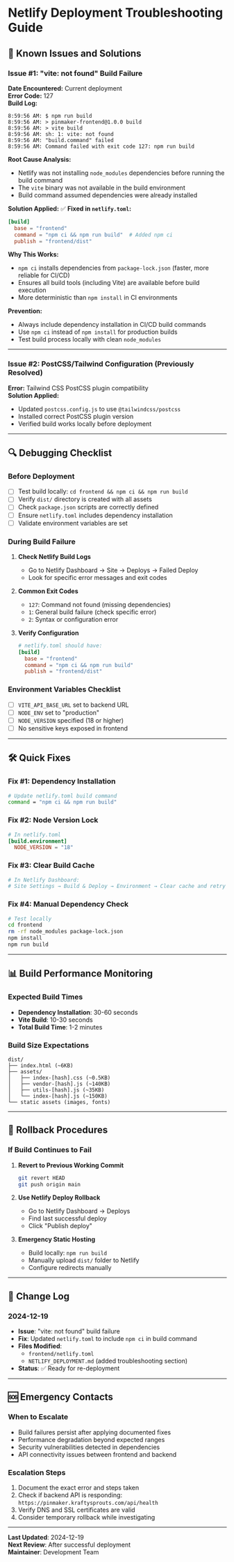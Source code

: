 # Netlify Deployment Troubleshooting Guide

## 🚨 Known Issues and Solutions

### Issue #1: "vite: not found" Build Failure

**Date Encountered:** Current deployment  
**Error Code:** 127  
**Build Log:**
```
8:59:56 AM: $ npm run build
8:59:56 AM: > pinmaker-frontend@1.0.0 build
8:59:56 AM: > vite build
8:59:56 AM: sh: 1: vite: not found
8:59:56 AM: "build.command" failed
8:59:56 AM: Command failed with exit code 127: npm run build
```

**Root Cause Analysis:**
- Netlify was not installing `node_modules` dependencies before running the build command
- The `vite` binary was not available in the build environment
- Build command assumed dependencies were already installed

**Solution Applied:**
✅ **Fixed in `netlify.toml`:**
```toml
[build]
  base = "frontend"
  command = "npm ci && npm run build"  # Added npm ci
  publish = "frontend/dist"
```

**Why This Works:**
- `npm ci` installs dependencies from `package-lock.json` (faster, more reliable for CI/CD)
- Ensures all build tools (including Vite) are available before build execution
- More deterministic than `npm install` in CI environments

**Prevention:**
- Always include dependency installation in CI/CD build commands
- Use `npm ci` instead of `npm install` for production builds
- Test build process locally with clean `node_modules`

---

### Issue #2: PostCSS/Tailwind Configuration (Previously Resolved)

**Error:** Tailwind CSS PostCSS plugin compatibility  
**Solution Applied:**
- Updated `postcss.config.js` to use `@tailwindcss/postcss`
- Installed correct PostCSS plugin version
- Verified build works locally before deployment

---

## 🔍 Debugging Checklist

### Before Deployment
- [ ] Test build locally: `cd frontend && npm ci && npm run build`
- [ ] Verify `dist/` directory is created with all assets
- [ ] Check `package.json` scripts are correctly defined
- [ ] Ensure `netlify.toml` includes dependency installation
- [ ] Validate environment variables are set

### During Build Failure
1. **Check Netlify Build Logs**
   - Go to Netlify Dashboard → Site → Deploys → Failed Deploy
   - Look for specific error messages and exit codes

2. **Common Exit Codes**
   - `127`: Command not found (missing dependencies)
   - `1`: General build failure (check specific error)
   - `2`: Syntax or configuration error

3. **Verify Configuration**
   ```toml
   # netlify.toml should have:
   [build]
     base = "frontend"
     command = "npm ci && npm run build"
     publish = "frontend/dist"
   ```

### Environment Variables Checklist
- [ ] `VITE_API_BASE_URL` set to backend URL
- [ ] `NODE_ENV` set to "production"
- [ ] `NODE_VERSION` specified (18 or higher)
- [ ] No sensitive keys exposed in frontend

---

## 🛠️ Quick Fixes

### Fix #1: Dependency Installation
```bash
# Update netlify.toml build command
command = "npm ci && npm run build"
```

### Fix #2: Node Version Lock
```toml
# In netlify.toml
[build.environment]
  NODE_VERSION = "18"
```

### Fix #3: Clear Build Cache
```bash
# In Netlify Dashboard:
# Site Settings → Build & Deploy → Environment → Clear cache and retry deploy
```

### Fix #4: Manual Dependency Check
```bash
# Test locally
cd frontend
rm -rf node_modules package-lock.json
npm install
npm run build
```

---

## 📊 Build Performance Monitoring

### Expected Build Times
- **Dependency Installation**: 30-60 seconds
- **Vite Build**: 10-30 seconds
- **Total Build Time**: 1-2 minutes

### Build Size Expectations
```
dist/
├── index.html (~6KB)
├── assets/
│   ├── index-[hash].css (~0.5KB)
│   ├── vendor-[hash].js (~140KB)
│   ├── utils-[hash].js (~35KB)
│   └── index-[hash].js (~150KB)
└── static assets (images, fonts)
```

---

## 🔄 Rollback Procedures

### If Build Continues to Fail
1. **Revert to Previous Working Commit**
   ```bash
   git revert HEAD
   git push origin main
   ```

2. **Use Netlify Deploy Rollback**
   - Go to Netlify Dashboard → Deploys
   - Find last successful deploy
   - Click "Publish deploy"

3. **Emergency Static Hosting**
   - Build locally: `npm run build`
   - Manually upload `dist/` folder to Netlify
   - Configure redirects manually

---

## 📝 Change Log

### 2024-12-19
- **Issue**: "vite: not found" build failure
- **Fix**: Updated `netlify.toml` to include `npm ci` in build command
- **Files Modified**: 
  - `frontend/netlify.toml`
  - `NETLIFY_DEPLOYMENT.md` (added troubleshooting section)
- **Status**: ✅ Ready for re-deployment

---

## 🆘 Emergency Contacts

### When to Escalate
- Build failures persist after applying documented fixes
- Performance degradation beyond expected ranges
- Security vulnerabilities detected in dependencies
- API connectivity issues between frontend and backend

### Escalation Steps
1. Document the exact error and steps taken
2. Check if backend API is responding: `https://pinmaker.kraftysprouts.com/api/health`
3. Verify DNS and SSL certificates are valid
4. Consider temporary rollback while investigating

---

**Last Updated**: 2024-12-19  
**Next Review**: After successful deployment  
**Maintainer**: Development Team